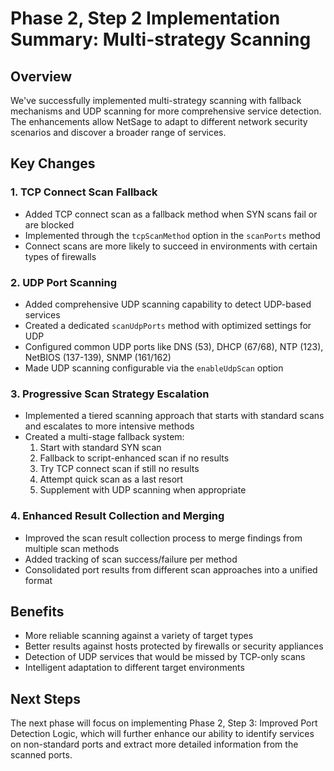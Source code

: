 # Phase 2, Step 2 Implementation Summary: Multi-strategy Scanning

## Overview
We've successfully implemented multi-strategy scanning with fallback mechanisms and UDP scanning for more comprehensive service detection. The enhancements allow NetSage to adapt to different network security scenarios and discover a broader range of services.

## Key Changes

### 1. TCP Connect Scan Fallback
- Added TCP connect scan as a fallback method when SYN scans fail or are blocked
- Implemented through the `tcpScanMethod` option in the `scanPorts` method
- Connect scans are more likely to succeed in environments with certain types of firewalls

### 2. UDP Port Scanning
- Added comprehensive UDP scanning capability to detect UDP-based services
- Created a dedicated `scanUdpPorts` method with optimized settings for UDP
- Configured common UDP ports like DNS (53), DHCP (67/68), NTP (123), NetBIOS (137-139), SNMP (161/162)
- Made UDP scanning configurable via the `enableUdpScan` option

### 3. Progressive Scan Strategy Escalation
- Implemented a tiered scanning approach that starts with standard scans and escalates to more intensive methods
- Created a multi-stage fallback system:
  1. Start with standard SYN scan
  2. Fallback to script-enhanced scan if no results
  3. Try TCP connect scan if still no results
  4. Attempt quick scan as a last resort
  5. Supplement with UDP scanning when appropriate

### 4. Enhanced Result Collection and Merging
- Improved the scan result collection process to merge findings from multiple scan methods
- Added tracking of scan success/failure per method
- Consolidated port results from different scan approaches into a unified format

## Benefits
- More reliable scanning against a variety of target types
- Better results against hosts protected by firewalls or security appliances
- Detection of UDP services that would be missed by TCP-only scans
- Intelligent adaptation to different target environments

## Next Steps
The next phase will focus on implementing Phase 2, Step 3: Improved Port Detection Logic, which will further enhance our ability to identify services on non-standard ports and extract more detailed information from the scanned ports.
